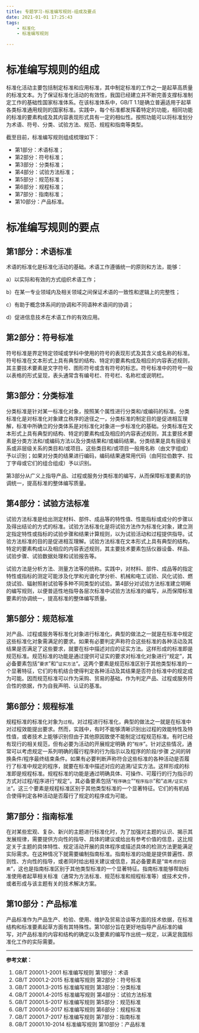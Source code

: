 ```yaml
---
title: 专题学习-标准编写规则-组成及要点
date: 2021-01-01 17:25:43
tags: 
	- 标准化
	- 标准编写规则

---
```


# 标准编写规则的组成

标准化活动主要包括制定标准和应用标准，其中制定标准的工作之一是起草高质量的标准文本。为了保证标准化活动的有效性，我国已经建立并不断完善支撑标准制定工作的基础性国家标准体系。在该标准体系中，GB/T 1.1是确立普遍适用于起草各类标准通用规则的国家标准。实践中，每个标准都发挥着特定的功能，相同功能的标准的要素构成及其内容表现形式具有一定的相似性。按照功能可以将标准划分为术语、符号、分类、试验方法、规范、规程和指南等类型。

截至目前，标准编写规则组成梳理如下：

- 第1部分：术语标准；
- 第2部分：符号标准；
- 第3部分：分类标准；
- 第4部分：试验方法标准；
- 第5部分：规范标准；
- 第6部分：规程标准；
- 第7部分：指南标准；
- 第10部分：产品标准。

# 标准编写规则的要点

## 第1部分：术语标准

术语的标准化是标准化活动的基础。术语工作遵循统一的原则和方法，能够：

a）以实际和有效的方式组织术语工作；

b）在某一专业领域内及相关领域之间保证术语的一致性和逻辑上的完整性；

c）有助于概念体系间的协调和不同语种术语间的协调；

d）促进信息技术在术语工作的有效应用。

## 第2部分：符号标准

符号标准是界定特定领域或学科中使用的符号的表现形式及其含义或名称的标准。符号标准在文本形式上具有典型的结构、特定的要素构成及相应的内容表述规则，其主要技术要素是文字符号、图形符号或含有符号的标志。符号标准中的符号一般以表格的形式呈现，表头通常含有编号栏、符号栏、名称栏或说明栏。

## 第3部分：分类标准

分类标准是针对某一标准化对象，按照某个属性进行分类和/或编码的标准。分类标准化是对标准化对象建立秩序的途径之一，分类标准的制定目的是促进相互理解，标准中所确立的分类体系是对标准化对象进一步标准化的基础。分类标准在文本形式上具有典型的结构、特定的要素构成及相应的内容表述规则，其主要技术要素是分类方法和/或编码方法以及分类结果和/或编码结果。分类结果是具有层级关系或非层级关系的类目和/或项目。这些类目和/或项目一般用名称（由文字组成）予以识别；如果对分类的结果进行编码，编码结果通常用代码（由阿拉伯数字、拉丁字母或它们的组合组成）予以识别。

第3部分从广义上指导产品、过程或服务分类标准的编写，从而保障标准要素的协调统一，提高标准的整体编写质量。

## 第4部分：试验方法标准

试验方法标准是给出测定材料、部件、成品等的特性值、性能指标或成分的步骤以及得出结论的方式的标准。试验方法标准化是将试验方法作为标准化对象，建立测定指定特性或指标的试验步骤和结果计算规则，以为试验活动和过程提供指导。试验方法标准的目的是促进相互理解。试验方法标准在文本形式上具有典型的结构，特定的要素构成以及相应的内容表述规则，其主要技术要素包括仪器设备、样品、试验步骤、试验数据处理和试验报告等。

试验方法是分析方法、测量方法等的统称。实践中，对材料、部件、成品等的指定特性或指标的测定可能涉及化学和光谱化学分析、机械和电工试验、风化试验、燃烧试验、辐射照射试验等多种不同类型的试验。第4部分对试验方法标准建立明晰的编写规则，以便普适性地指导各层次标准中试验方法标准的编写，从而保障标准要素的协调统一，提高标准的整体编写质量。

## 第5部分：规范标准

对产品、过程或服务等标准化对象进行标准化，典型的做法之一就是在标准中规定这些标准化对象需满足的要求。如果有必要判定声称符合这些标准的各种活动及其结果是否满足了这些要求，就要在标中描述对应的证实方法。这样形成的标准即是规范标准。规范标准的功能是通过提供可证实的要求对标准化对象进行“规定”，其必备要素包括“``要求``”和“``证实方法``“。这两个要素是规范标准区别于其他类型标准的一个显著特征，它们的有机结合使得判定各种活动及其结果是否符合标准中的规定成为可能。因而规范标准可以作为采购、贸易的基础，作为判定产品、过程或服务符合性的依据，作为自我声明、认证的基准。

## 第6部分：规程标准

规程标准的标准化对象为`过程`。对过程进行标准化，典型的做法之一就是在标准中对过程效能提出要求。然而，实践中，有时不能够清晰识别出过程的效能特性及特性值，或者技术上能够识别但由于其他原因致使不能制定过程规范标准。有时已经有现行的相关规范，但有必要为活动的开展规定明确 的“`程序`”。针对这些情况，通常可以考虑规定一系列明确的履行程序的行为指示以及程序的阶段/步骤 之间的转换条件/程序最终结束条件。如果有必要判断声称符合这些标准的各种活动是否履行了标准中规定的程序，就要在标准中描述对应的追溯/证实方法。这样形成的标准即是规程标准。规程标准的功能是通过明确具体、可操作、可履行的行为指示的方式对过程/程序进行“规定”。其必备要素包括“`程序确立`”“`程序指示`”和“`追溯/证实方法`”。这三个要素是规程标准区别于其他类型标准的一个显著特征。它们的有机结合使得判定各种活动是否履行了规定的程序成为可能。

## 第7部分：指南标准

在对某些宏观、复杂、新兴的主题进行标准化时，为了加强对主题的认识、揭示其发展规律，需要提供方向性的指导、具体的建议或给出有参考价值的信息，这比规定关于主题的具体特性、规定活动开展的具体程序或描述具体的检测方法更能满足实际需求。在这种情况下就需要编制指南标准。指南标准的功能是提供普遍性、原则性、方向性的指导，或者同时给出相关建议或信息，其必备要素是“`需考虑的因素`”，这也是指南标准区别于其他类型标准的一个显著特征。指南标准能够帮助标准使用者起草相关标准（通常为方法标准、规范标准和规程标准等）或技术文件，或者形成与该主题有关的技术解决方案。

## 第10部分：产品标准

产品标准作为产品生产、检验、使用、维护及贸易洽谈等方面的技术依据，在标准结构和标准要素起草方面有其特殊性。第10部分旨在更好地指导产品标准的编写，对产品标准的内容和结构的确定以及要素的编写作出统一规定，以满足我国标准化工作的实际需要。



---

**参考文献：**

1. GB/T 20001.1-2001 标准编写规则 第1部分：术语
2. GB/T 20001.2-2015 标准编写规则 第2部分：符号标准
3. GB/T 20001.3-2015 标准编写规则 第3部分：分类标准
4. GB/T 20001.4-2015 标准编写规则 第4部分：试验方法标准
5. GB/T 20001.5-2017 标准编写规则 第5部分：规范标准
6. GB/T 20001.6-2017 标准编写规则 第6部分：规程标准
7. GB/T 20001.7-2017 标准编写规则 第7部分：指南标准
8. GB/T 20001.10-2014 标准编写规则 第10部分：产品标准

